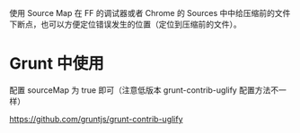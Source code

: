 使用 Source Map 在 FF 的调试器或者 Chrome 的 Sources 中中给压缩前的文件下断点，也可以方便定位错误发生的位置（定位到压缩前的文件）。

# Grunt 中使用

配置 sourceMap 为 true 即可（注意低版本 grunt-contrib-uglify 配置方法不一样）

<https://github.com/gruntjs/grunt-contrib-uglify>
